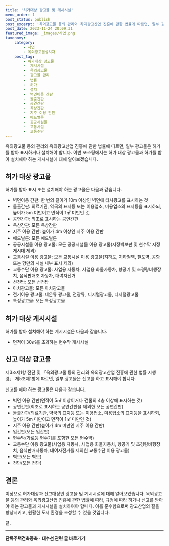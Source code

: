 ```yaml
---
title: '허가대상 광고물 및 게시시설'
menu_order: 1
post_status: publish
post_excerpt: '옥외광고물 등의 관리와 옥외광고산업 진흥에 관한 법률에 따르면, 일부 광고물은 허가를 받아 표시하거나 설치해야 합니다. 이번 포스팅에서는 허가 대상 광고물과 허가를 받아 설치해야 하는 게시시설에 대해 알아보겠습니다.'
post_date: 2023-11-24 20:09:31
featured_image: _images/사업.png
taxonomy:
    category:
        - 사업
        - 옥외광고물설치자
    post_tag:
        - 허가대상 광고물
        -  게시시설
        -  옥외광고물
        -  광고물 관리
        -  법률
        -  허가
        -  설치
        -  벽면이용 간판
        -  돌출간판
        -  공연간판
        -  옥상간판
        -  지주 이용 간판
        -  애드벌룬
        -  공공시설물
        -  교통시설
        -  교통수단
---
```



옥외광고물 등의 관리와 옥외광고산업 진흥에 관한 법률에 따르면, 일부 광고물은 허가를 받아 표시하거나 설치해야 합니다. 이번 포스팅에서는 허가 대상 광고물과 허가를 받아 설치해야 하는 게시시설에 대해 알아보겠습니다.

## 허가 대상 광고물

허가를 받아 표시 또는 설치해야 하는 광고물은 다음과 같습니다.
- 벽면이용 간판: 한 변의 길이가 10m 이상인 벽면에 타사광고를 표시하는 것
- 돌출간판: 의료기관, 약국의 표지등 또는 이용업소, 미용업소의 표지등을 표시하되, 높이가 5m 미만이고 면적이 1㎡ 미만인 것
- 공연간판: 최초로 표시하는 공연간판
- 옥상간판: 모든 옥상간판
- 지주 이용 간판: 높이가 4m 이상인 지주 이용 간판
- 애드벌룬: 모든 애드벌룬
- 공공시설물 이용 광고물: 모든 공공시설물 이용 광고물(지정벽보판 및 현수막 지정게시대 제외)
- 교통시설 이용 광고물: 모든 교통시설 이용 광고물(지하도, 지하철역, 철도역, 공항 또는 항만의 시설 내부 표시 제외)
- 교통수단 이용 광고물: 사업용 자동차, 사업용 화물자동차, 항공기 및 초경량비행장치, 음식판매조 자동차, 대여자전거
- 선전탑: 모든 선전탑
- 아치광고물: 모든 아치광고물
- 전기이용 광고물: 네온류 광고물, 전광류, 디지털광고물, 디지털광고물
- 특정광고물: 모든 특정광고물

## 허가 대상 게시시설

허가를 받아 설치해야 하는 게시시설은 다음과 같습니다.
- 면적이 30㎡를 초과하는 현수막 게시시설

## 신고 대상 광고물

제3조제1항 전단 및 「옥외광고물 등의 관리와 옥외광고산업 진흥에 관한 법률 시행령」 제5조제1항에 따르면, 일부 광고물은 신고를 하고 표시해야 합니다.

신고를 해야 하는 광고물은 다음과 같습니다.
- 벽면 이용 간판(면적이 5㎡ 이상이거나 건물의 4층 이상에 표시하는 것)
- 공연간판(최초로 표시하는 공연간판을 제외한 모든 공연간판)
- 돌출간판(의료기관, 약국의 표지등 또는 이용업소, 미용업소의 표지등을 표시하되, 높이가 5m 미만이고 면적이 1㎡ 미만인 것)
- 지주 이용 간판(높이가 4m 미만인 지주 이용 간판)
- 입간판(모든 입간판)
- 현수막(가로등 현수기를 포함한 모든 현수막)
- 교통수단 이용 광고물(사업용 자동차, 사업용 화물자동차, 항공기 및 초경량비행장치, 음식판매자동차, 대여자전거를 제외한 교통수단 이용 광고물)
- 벽보(모든 벽보)
- 전단(모든 전단)

## 결론

이상으로 허가대상과 신고대상인 광고물 및 게시시설에 대해 알아보았습니다. 옥외광고물 등의 관리와 옥외광고산업 진흥에 관한 법률에 따라, 규정에 따라 허가나 신고를 받아야 하는 광고물과 게시시설을 설치하여야 합니다. 이를 준수함으로써 광고산업의 질을 향상시키고, 원활한 도시 환경을 조성할 수 있을 것입니다. 

끝.
<!-- wp:separator -->
<hr class="wp-block-separator has-alpha-channel-opacity"/>
<!-- /wp:separator -->

<!-- wp:group {"backgroundColor":"base","layout":{"type":"constrained"}} -->
<div class="wp-block-group has-base-background-color has-background"><!-- wp:paragraph {"align":"center","fontSize":"medium"} -->
<p class="has-text-align-center has-large-font-size"><strong>단독주택건축증축ㆍ대수선 관련 글 바로가기</strong></p>
<!-- /wp:paragraph -->


<!-- wp:latest-posts
{"categories":[{"id":22770,"count":19,"description":"","link":"https://uknowlaw.com/category/%eb%8b%a8%eb%8f%85%ec%a3%bc%ed%83%9d%ea%b1%b4%ec%b6%95%ec%a6%9d%ec%b6%95%e3%86%8d%eb%8c%80%ec%88%98%ec%84%a0/","name":"단독주택건축증축ㆍ대수선","slug":"단독주택건축증축ㆍ대수선","taxonomy":"category","parent":0,"meta":[],"_links":{"self":[{"href":"https://uknowlaw.com/wp-json/wp/v2/categories/22770"}],"collection":[{"href":"https://uknowlaw.com/wp-json/wp/v2/categories"}],"about":[{"href":"https://uknowlaw.com/wp-json/wp/v2/taxonomies/category"}],"wp:post_type":[{"href":"https://uknowlaw.com/wp-json/wp/v2/posts?categories=22770"}],"curies":[{"name":"wp","href":"https://api.w.org/{rel}","templated":true}]}}],"postsToShow":100,"excerptLength":28,"postLayout":"grid","columns":2,"featuredImageAlign":"left","featuredImageSizeSlug":"large","fontSize":"small"} /--></div>
<!-- /wp:group -->